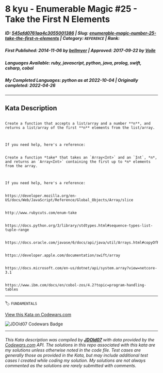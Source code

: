 # 8 kyu - Enumerable Magic #25 - Take the First N Elements

##### **ID**: [545afd0761aa4c3055001386](https://www.codewars.com/kata/545afd0761aa4c3055001386) | **Slug**: [enumerable-magic-number-25-take-the-first-n-elements](https://www.codewars.com/kata/545afd0761aa4c3055001386) | **Category**: `REFERENCE` | **Rank**: <span style="color:white">8 kyu</span>

##### **First Published**: 2014-11-06 ***by*** [bellmyer](https://www.codewars.com/users/bellmyer) | **Approved**: 2017-09-22 ***by*** [Voile](https://www.codewars.com/users/Voile)

##### **Languages Available**: ruby, javascript, python, java, prolog, swift, csharp, cobol

##### **My Completed Languages**: python ***as at*** 2022-10-04 | **Originally completed**: 2022-04-26

---

## Kata Description


```if-not:swift

Create a function that accepts a list/array and a number **n**, and returns a list/array of the first **n** elements from the list/array.



If you need help, here's a reference:

```

```if:swift

Create a function *take* that takes an `Array<Int>` and an `Int`, *n*, and returns an `Array<Int>` containing the first up to *n* elements from the array.



If you need help, here's a reference:

```

~~~if:javascript

https://developer.mozilla.org/en-US/docs/Web/JavaScript/Reference/Global_Objects/Array/slice

~~~

~~~if:ruby

http://www.rubycuts.com/enum-take

~~~

~~~if:python

https://docs.python.org/3/library/stdtypes.html#sequence-types-list-tuple-range

~~~

~~~if:java

https://docs.oracle.com/javase/6/docs/api/java/util/Arrays.html#copyOfRange(int[],%20int,%20int)

~~~

~~~if:swift

https://developer.apple.com/documentation/swift/array

~~~

~~~if:csharp

https://docs.microsoft.com/en-us/dotnet/api/system.array?view=netcore-3.1

~~~

~~~if:cobol

https://www.ibm.com/docs/en/cobol-zos/4.2?topic=program-handling-tables

~~~

---


🏷 `FUNDAMENTALS`


[View this Kata on Codewars.com](https://www.codewars.com/kata/545afd0761aa4c3055001386)

![](https://www.codewars.com/users/jdold07/badges/large "JDOld07 Codewars Badge")

---

###### *This Kata description was compiled by [**JDOld07**](https://tpstech.dev) with data provided by the [Codewars.com](https://www.codewars.com) API.  The solutions in this repo associated with this kata are my solutions unless otherwise noted in the code file.  Test cases are generally those as provided in the Kata, but may include additional test cases I created while coding my solution.  My solutions are not always commented as the solutions are rarely submitted with comments.*
